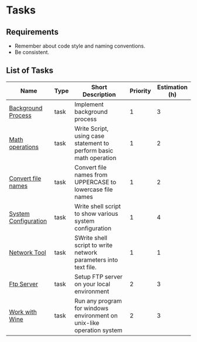 # Tasks

## Requirements

* Remember about code style and naming conventions.
* Be consistent.

## List of Tasks

| Name                                                     | Type | Short Description                                                  | Priority | Estimation (h) |
| -------------------------------------------------------- | ---- | ------------------------------------------------------------------ | -------- | -------------- |
| [Background Process](./background-process/readme.md)     | task | Implement background process                                       | 1        | 3              |
| [Math operations](./math-operations/readme.md)           | task | Write Script, using case statement to perform basic math operation | 1        | 2              |
| [Convert file names](./convert-file-names/readme.md)     | task | Convert file names from UPPERCASE to lowercase file names          | 1        | 2              |
| [System Configuration](./system-configuration/readme.md) | task | Write shell script to show various system configuration            | 1        | 4              |
| [Network Tool](./network-tools/readme.md) | task | SWrite shell script to write network parameters into text file.            | 1        | 1              |
| [Ftp Server](./ftp-server/readme.md) | task | Setup FTP server on your local environment            | 2        | 3              |
| [Work with Wine](./work-with-wine/readme.md) | task | Run any program for windows environment on unix-like operation system            | 2        | 3              |
